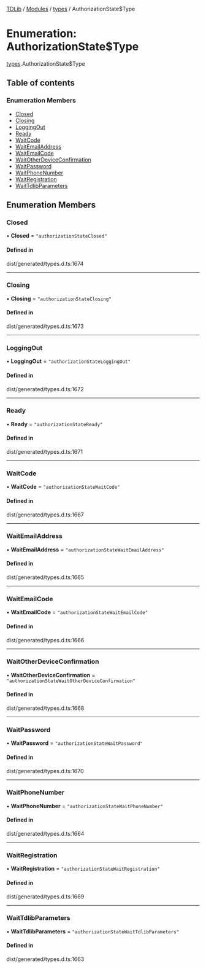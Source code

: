 [TDLib](../README.md) / [Modules](../modules.md) / [types](../modules/types.md) / AuthorizationState$Type

# Enumeration: AuthorizationState$Type

[types](../modules/types.md).AuthorizationState$Type

## Table of contents

### Enumeration Members

- [Closed](types.AuthorizationState_Type.md#closed)
- [Closing](types.AuthorizationState_Type.md#closing)
- [LoggingOut](types.AuthorizationState_Type.md#loggingout)
- [Ready](types.AuthorizationState_Type.md#ready)
- [WaitCode](types.AuthorizationState_Type.md#waitcode)
- [WaitEmailAddress](types.AuthorizationState_Type.md#waitemailaddress)
- [WaitEmailCode](types.AuthorizationState_Type.md#waitemailcode)
- [WaitOtherDeviceConfirmation](types.AuthorizationState_Type.md#waitotherdeviceconfirmation)
- [WaitPassword](types.AuthorizationState_Type.md#waitpassword)
- [WaitPhoneNumber](types.AuthorizationState_Type.md#waitphonenumber)
- [WaitRegistration](types.AuthorizationState_Type.md#waitregistration)
- [WaitTdlibParameters](types.AuthorizationState_Type.md#waittdlibparameters)

## Enumeration Members

### Closed

• **Closed** = ``"authorizationStateClosed"``

#### Defined in

dist/generated/types.d.ts:1674

___

### Closing

• **Closing** = ``"authorizationStateClosing"``

#### Defined in

dist/generated/types.d.ts:1673

___

### LoggingOut

• **LoggingOut** = ``"authorizationStateLoggingOut"``

#### Defined in

dist/generated/types.d.ts:1672

___

### Ready

• **Ready** = ``"authorizationStateReady"``

#### Defined in

dist/generated/types.d.ts:1671

___

### WaitCode

• **WaitCode** = ``"authorizationStateWaitCode"``

#### Defined in

dist/generated/types.d.ts:1667

___

### WaitEmailAddress

• **WaitEmailAddress** = ``"authorizationStateWaitEmailAddress"``

#### Defined in

dist/generated/types.d.ts:1665

___

### WaitEmailCode

• **WaitEmailCode** = ``"authorizationStateWaitEmailCode"``

#### Defined in

dist/generated/types.d.ts:1666

___

### WaitOtherDeviceConfirmation

• **WaitOtherDeviceConfirmation** = ``"authorizationStateWaitOtherDeviceConfirmation"``

#### Defined in

dist/generated/types.d.ts:1668

___

### WaitPassword

• **WaitPassword** = ``"authorizationStateWaitPassword"``

#### Defined in

dist/generated/types.d.ts:1670

___

### WaitPhoneNumber

• **WaitPhoneNumber** = ``"authorizationStateWaitPhoneNumber"``

#### Defined in

dist/generated/types.d.ts:1664

___

### WaitRegistration

• **WaitRegistration** = ``"authorizationStateWaitRegistration"``

#### Defined in

dist/generated/types.d.ts:1669

___

### WaitTdlibParameters

• **WaitTdlibParameters** = ``"authorizationStateWaitTdlibParameters"``

#### Defined in

dist/generated/types.d.ts:1663
